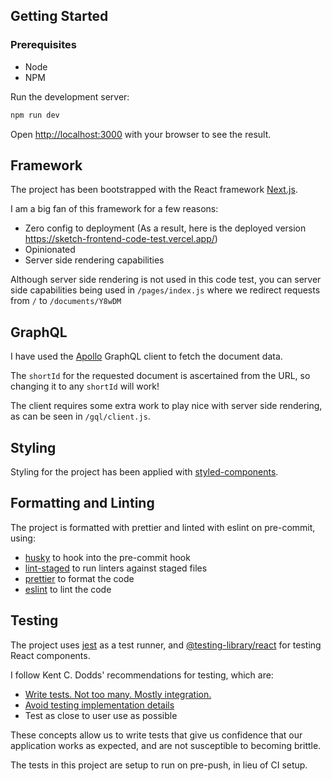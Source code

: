 ## Getting Started
### Prerequisites
- Node
- NPM

Run the development server:

```bash
npm run dev
```

Open [http://localhost:3000](http://localhost:3000) with your browser to see the result.
## Framework

The project has been bootstrapped with the React framework [Next.js](https://nextjs.org/).

I am a big fan of this framework for a few reasons:
- Zero config to deployment (As a result, here is the deployed version https://sketch-frontend-code-test.vercel.app/)
- Opinionated
- Server side rendering capabilities

Although server side rendering is not used in this code test, you can server side capabilities being used in `/pages/index.js` where we redirect requests from `/` to `/documents/Y8wDM` 
## GraphQL
I have used the [Apollo](https://www.apollographql.com/) GraphQL client to fetch the document data.

The `shortId` for the requested document is ascertained from the URL, so changing it to any `shortId` will work!

The client requires some extra work to play nice with server side rendering, as can be seen in `/gql/client.js`.
## Styling
Styling for the project has been applied with [styled-components](https://styled-components.com/).
## Formatting and Linting

The project is formatted with prettier and linted with eslint on pre-commit, using:
- [husky](https://github.com/typicode/husky#readme) to hook into the pre-commit hook
- [lint-staged](https://github.com/okonet/lint-staged) to run linters against staged files
- [prettier](https://github.com/prettier/prettier) to format the code
- [eslint](https://eslint.org/) to lint the code

## Testing
The project uses [jest](https://jestjs.io/) as a test runner, and [@testing-library/react](https://testing-library.com/docs/react-testing-library/intro/) for testing React components.

I follow Kent C. Dodds' recommendations for testing, which are:
- [Write tests. Not too many. Mostly integration.](https://kentcdodds.com/blog/write-tests)
- [Avoid testing implementation details](https://kentcdodds.com/blog/testing-implementation-details)
- Test as close to user use as possible

These concepts allow us to write tests that give us confidence that our application works as expected, and are not susceptible to becoming brittle.

The tests in this project are setup to run on pre-push, in lieu of CI setup.
